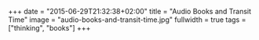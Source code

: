 +++
date = "2015-06-29T21:32:38+02:00"
title = "Audio Books and Transit Time"
image = "audio-books-and-transit-time.jpg"
fullwidth = true
tags = ["thinking", "books"]
+++